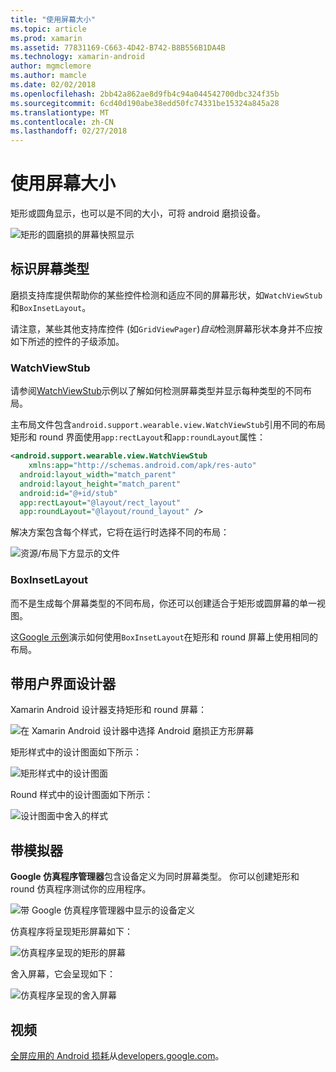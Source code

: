 ```yaml
---
title: "使用屏幕大小"
ms.topic: article
ms.prod: xamarin
ms.assetid: 77831169-C663-4D42-B742-B8B556B1DA4B
ms.technology: xamarin-android
author: mgmclemore
ms.author: mamcle
ms.date: 02/02/2018
ms.openlocfilehash: 2bb42a862ae8d9fb4c94a044542700dbc324f35b
ms.sourcegitcommit: 6cd40d190abe38edd50fc74331be15324a845a28
ms.translationtype: MT
ms.contentlocale: zh-CN
ms.lasthandoff: 02/27/2018
---
```

# <a name="working-with-screen-sizes"></a>使用屏幕大小

矩形或圆角显示，也可以是不同的大小，可将 android 磨损设备。

![矩形的圆磨损的屏幕快照显示](screen-sizes-images/moyeu-wear.png)

## <a name="identifying-screen-type"></a>标识屏幕类型

磨损支持库提供帮助你的某些控件检测和适应不同的屏幕形状，如`WatchViewStub`和`BoxInsetLayout`。

请注意，某些其他支持库控件 (如`GridViewPager`)*自动*检测屏幕形状本身并不应按如下所述的控件的子级添加。

### <a name="watchviewstub"></a>WatchViewStub

请参阅[WatchViewStub](https://developer.xamarin.com/samples/WatchViewStub/)示例以了解如何检测屏幕类型并显示每种类型的不同布局。

主布局文件包含`android.support.wearable.view.WatchViewStub`引用不同的布局矩形和 round 界面使用`app:rectLayout`和`app:roundLayout`属性：

```xml
<android.support.wearable.view.WatchViewStub
    xmlns:app="http://schemas.android.com/apk/res-auto"
  android:layout_width="match_parent"
  android:layout_height="match_parent"
  android:id="@+id/stub"
  app:rectLayout="@layout/rect_layout"
  app:roundLayout="@layout/round_layout" />
```

解决方案包含每个样式，它将在运行时选择不同的布局：

![资源/布局下方显示的文件](screen-sizes-images/solution.png)


### <a name="boxinsetlayout"></a>BoxInsetLayout

而不是生成每个屏幕类型的不同布局，你还可以创建适合于矩形或圆屏幕的单一视图。

这[Google 示例](https://developer.android.com/training/wearables/ui/layouts.html#same-layout)演示如何使用`BoxInsetLayout`在矩形和 round 屏幕上使用相同的布局。


## <a name="wear-ui-designer"></a>带用户界面设计器

Xamarin Android 设计器支持矩形和 round 屏幕：

![在 Xamarin Android 设计器中选择 Android 磨损正方形屏幕](screen-sizes-images/design-screen-type.png)

矩形样式中的设计图面如下所示：

![矩形样式中的设计图面](screen-sizes-images/design-rect.png) 

Round 样式中的设计图面如下所示：

![设计图面中舍入的样式](screen-sizes-images/design-round.png)


## <a name="wear-simulator"></a>带模拟器

**Google 仿真程序管理器**包含设备定义为同时屏幕类型。 你可以创建矩形和 round 仿真程序测试你的应用程序。

![带 Google 仿真程序管理器中显示的设备定义](screen-sizes-images/emulator-devices.png)

仿真程序将呈现矩形屏幕如下：

![仿真程序呈现的矩形的屏幕](screen-sizes-images/recipe-2.png) 

舍入屏幕，它会呈现如下：

![仿真程序呈现的舍入屏幕](screen-sizes-images/recipe-2-round.png)

## <a name="video"></a>视频

[全屏应用的 Android 损耗](https://www.youtube.com/watch?v=naf_WbtFAlY)从[developers.google.com](https://www.youtube.com/channel/UC_x5XG1OV2P6uZZ5FSM9Ttw)。

